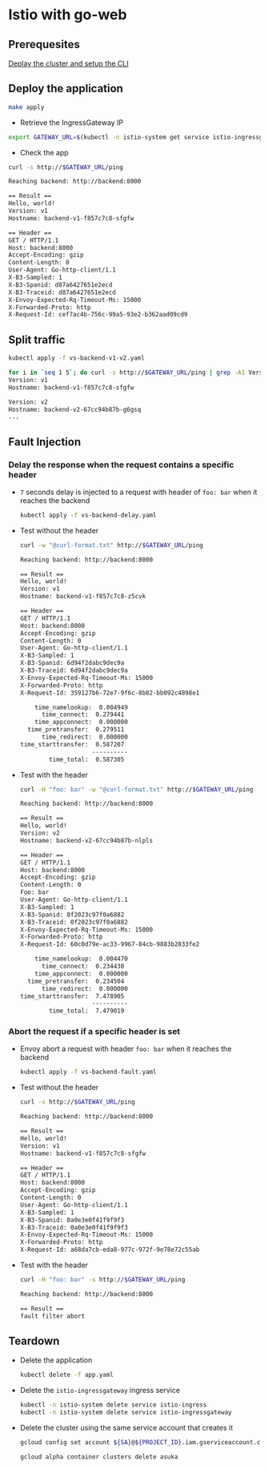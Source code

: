 # Istio with go-web

## Prerequesites

[Deplay the cluster and setup the CLI](../)

## Deploy the application

```sh
make apply
```

* Retrieve the IngressGateway IP

```sh
export GATEWAY_URL=$(kubectl -n istio-system get service istio-ingressgateway -o jsonpath='{.status.loadBalancer.ingress[0].ip}')
```

* Check the app

```sh
curl -s http://$GATEWAY_URL/ping

Reaching backend: http://backend:8000

== Result ==
Hello, world!
Version: v1
Hostname: backend-v1-f857c7c8-sfgfw

== Header ==
GET / HTTP/1.1
Host: backend:8000
Accept-Encoding: gzip
Content-Length: 0
User-Agent: Go-http-client/1.1
X-B3-Sampled: 1
X-B3-Spanid: d87a6427651e2ecd
X-B3-Traceid: d87a6427651e2ecd
X-Envoy-Expected-Rq-Timeout-Ms: 15000
X-Forwarded-Proto: http
X-Request-Id: cef7ac4b-756c-99a5-93e2-b362aad09cd9
```

## Split traffic

```sh
kubectl apply -f vs-backend-v1-v2.yaml
```

```sh
for i in `seq 1 5`; do curl -s http://$GATEWAY_URL/ping | grep -A1 Version ; sleep 1; echo; done
Version: v1
Hostname: backend-v1-f857c7c8-sfgfw

Version: v2
Hostname: backend-v2-67cc94b87b-g6gsq
...
```

## Fault Injection

### Delay the response when the request contains a specific header

* `7` seconds delay is injected to a request with header of `foo: bar` when it reaches the backend

  ```sh
  kubectl apply -f vs-backend-delay.yaml
  ```

* Test without the header

  ```sh
  curl -w "@curl-format.txt" http://$GATEWAY_URL/ping

  Reaching backend: http://backend:8000

  == Result ==
  Hello, world!
  Version: v1
  Hostname: backend-v1-f857c7c8-z5cvk

  == Header ==
  GET / HTTP/1.1
  Host: backend:8000
  Accept-Encoding: gzip
  Content-Length: 0
  User-Agent: Go-http-client/1.1
  X-B3-Sampled: 1
  X-B3-Spanid: 6d94f2dabc9dec9a
  X-B3-Traceid: 6d94f2dabc9dec9a
  X-Envoy-Expected-Rq-Timeout-Ms: 15000
  X-Forwarded-Proto: http
  X-Request-Id: 359127b6-72e7-9f6c-8b82-bb092c4898e1

      time_namelookup:  0.004949
        time_connect:  0.279441
      time_appconnect:  0.000000
    time_pretransfer:  0.279511
        time_redirect:  0.000000
  time_starttransfer:  0.587207
                      ----------
          time_total:  0.587305
  ```

* Test with the header

  ```sh
  curl -H "foo: bar" -w "@curl-format.txt" http://$GATEWAY_URL/ping
  
  Reaching backend: http://backend:8000

  == Result ==
  Hello, world!
  Version: v2
  Hostname: backend-v2-67cc94b87b-nlpls

  == Header ==
  GET / HTTP/1.1
  Host: backend:8000
  Accept-Encoding: gzip
  Content-Length: 0
  Foo: bar
  User-Agent: Go-http-client/1.1
  X-B3-Sampled: 1
  X-B3-Spanid: 0f2023c97f0a6882
  X-B3-Traceid: 0f2023c97f0a6882
  X-Envoy-Expected-Rq-Timeout-Ms: 15000
  X-Forwarded-Proto: http
  X-Request-Id: 60c0d79e-ac33-9967-84cb-9883b2033fe2

      time_namelookup:  0.004470
        time_connect:  0.234430
      time_appconnect:  0.000000
    time_pretransfer:  0.234504
        time_redirect:  0.000000
  time_starttransfer:  7.478905
                      ----------
          time_total:  7.479019
  ```

### Abort the request if a specific header is set
  
* Envoy abort a request with header `foo: bar` when it reaches the backend

  ```sh
  kubectl apply -f vs-backend-fault.yaml
  ```

* Test without the header

  ```sh
  curl -s http://$GATEWAY_URL/ping

  Reaching backend: http://backend:8000

  == Result ==
  Hello, world!
  Version: v1
  Hostname: backend-v1-f857c7c8-sfgfw

  == Header ==
  GET / HTTP/1.1
  Host: backend:8000
  Accept-Encoding: gzip
  Content-Length: 0
  User-Agent: Go-http-client/1.1
  X-B3-Sampled: 1
  X-B3-Spanid: 0a0e3e0f41f9f9f3
  X-B3-Traceid: 0a0e3e0f41f9f9f3
  X-Envoy-Expected-Rq-Timeout-Ms: 15000
  X-Forwarded-Proto: http
  X-Request-Id: a68da7cb-eda8-977c-972f-9e78e72c55ab
  ```

* Test with the header

  ```sh
  curl -H "foo: bar" -s http://$GATEWAY_URL/ping

  Reaching backend: http://backend:8000

  == Result ==
  fault filter abort
  ```

## Teardown

* Delete the application

  ```sh
  kubectl delete -f app.yaml
  ```

* Delete the `istio-ingressgateway` ingress service

  ```sh
  kubectl -n istio-system delete service istio-ingress
  kubectl -n istio-system delete service istio-ingressgateway
  ```

* Delete the cluster using the same service account that creates it

  ```sh
  gcloud config set account ${SA}@${PROJECT_ID}.iam.gserviceaccount.com
  ```

  ```sh
  gcloud alpha container clusters delete asuka
  ```